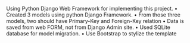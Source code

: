 Using Python Django Web Framework for implementing this project. 
• Created 3 models using python Django Framework. 
• From those three models, two should have Primary-Key and Foreign-Key relation 
• Data is saved from web FORM, not from Django Admin site. 
• Used SQLite database for model migration. 
• Use Bootstrap to stylize the template
